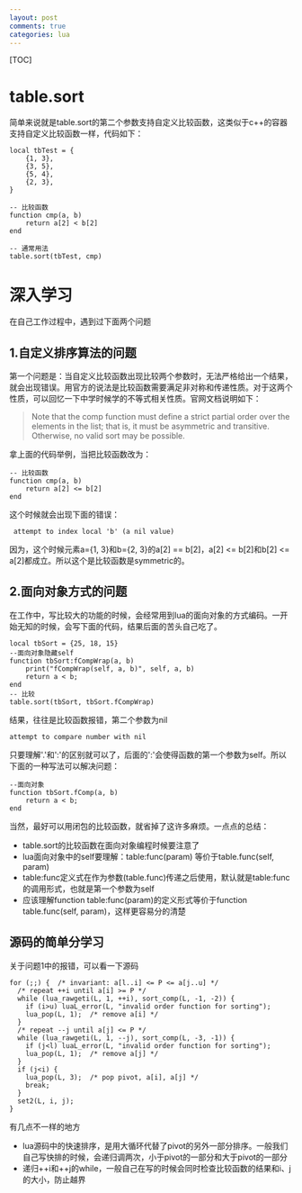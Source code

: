 ```yaml
---
layout: post
comments: true
categories: lua
---
```


[TOC]

# table.sort
简单来说就是table.sort的第二个参数支持自定义比较函数，这类似于c++的容器支持自定义比较函数一样，代码如下：

	local tbTest = {
		{1, 3},
		{3, 5},
		{5, 4},
		{2, 3},
	}

	-- 比较函数
	function cmp(a, b)
		return a[2] < b[2]
	end

	-- 通常用法
	table.sort(tbTest, cmp)



# 深入学习
在自己工作过程中，遇到过下面两个问题

## 1.自定义排序算法的问题
第一个问题是：当自定义比较函数出现比较两个参数时，无法严格给出一个结果，就会出现错误。用官方的说法是比较函数需要满足非对称和传递性质。对于这两个性质，可以回忆一下中学时候学的不等式相关性质。官网文档说明如下：

> Note that the comp function must define a strict partial order over the elements in the list; that is, it must be asymmetric and transitive. Otherwise, no valid sort may be possible.

拿上面的代码举例，当把比较函数改为：

	-- 比较函数
	function cmp(a, b)
		return a[2] <= b[2]
	end

这个时候就会出现下面的错误：

	 attempt to index local 'b' (a nil value)

因为，这个时候元素a={1, 3}和b={2, 3}的a[2] == b[2]，a[2] <= b[2]和b[2] <= a[2]都成立。所以这个是比较函数是symmetric的。


## 2.面向对象方式的问题
在工作中，写比较大的功能的时候，会经常用到lua的面向对象的方式编码。一开始无知的时候，会写下面的代码，结果后面的苦头自己吃了。

	local tbSort = {25, 18, 15}
	--面向对象隐藏self
	function tbSort:fCompWrap(a, b)
		print("fCompWrap(self, a, b)", self, a, b)
		return a < b;
	end
	-- 比较
	table.sort(tbSort, tbSort.fCompWrap)

结果，往往是比较函数报错，第二个参数为nil

	attempt to compare number with nil

只要理解'.'和':'的区别就可以了，后面的':'会使得函数的第一个参数为self。所以下面的一种写法可以解决问题：

	--面向对象
	function tbSort.fComp(a, b)
		return a < b;
	end

当然，最好可以用闭包的比较函数，就省掉了这许多麻烦。一点点的总结：

* table.sort的比较函数在面向对象编程时候要注意了
* lua面向对象中的self要理解：table:func(param) 等价于table.func(self, param)
* table:func定义式在作为参数(table.func)传递之后使用，默认就是table:func的调用形式，也就是第一个参数为self
* 应该理解function table:func(param)的定义形式等价于function table.func(self, param)，这样更容易分的清楚

## 源码的简单分学习
关于问题1中的报错，可以看一下源码

	for (;;) {  /* invariant: a[l..i] <= P <= a[j..u] */
	  /* repeat ++i until a[i] >= P */
	  while (lua_rawgeti(L, 1, ++i), sort_comp(L, -1, -2)) {
	    if (i>u) luaL_error(L, "invalid order function for sorting");
	    lua_pop(L, 1);  /* remove a[i] */
	  }
	  /* repeat --j until a[j] <= P */
	  while (lua_rawgeti(L, 1, --j), sort_comp(L, -3, -1)) {
	    if (j<l) luaL_error(L, "invalid order function for sorting");
	    lua_pop(L, 1);  /* remove a[j] */
	  }
	  if (j<i) {
	    lua_pop(L, 3);  /* pop pivot, a[i], a[j] */
	    break;
	  }
	  set2(L, i, j);
	}

有几点不一样的地方

* lua源码中的快速排序，是用大循环代替了pivot的另外一部分排序。一般我们自己写快排的时候，会递归调两次，小于pivot的一部分和大于pivot的一部分
* 递归++i和++j的while，一般自己在写的时候会同时检查比较函数的结果和i、j的大小，防止越界